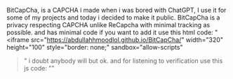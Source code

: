 BitCapCha, is a CAPCHA i made when i was bored with ChatGPT,
I use it for some of my projects and today i decided to make it public.
BitCapCha is a privacy respecting CAPCHA unlike ReCapcha with minimal tracking as 
possible. and has minimal code if you want to add it use this 
html code: "<iframe 
  src="https://abdullahhmoodlol.github.io/BitCapCha/" 
  width="320" 
  height="100" 
  style="border: none;" 
  sandbox="allow-scripts"
></iframe>" i doubt anybody will but ok. and for listening to verification use this js code: "<script>
  window.addEventListener("message", function(event) {

if (event.origin !== "https://abdullahhmoodlol.github.io/BitCapCha/") return;

  if (event.data && event.data.bitcapcha === true) {
      console.log("✅ BitCapCha passed!");
      // Example: Enable form submit
      document.querySelector("#submitButton").disabled = false;
    }
  });
</script>"
